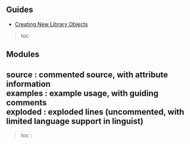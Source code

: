 ## Guides
- [Creating New Library Objects](/doc/md/guide_library_objects.md)
>toc


## Modules
**source** : commented source, with attribute information <br />
**examples** : example usage, with guiding comments <br />
**exploded** : exploded lines (uncommented, with limited language support in linguist)
---
>toc : 
